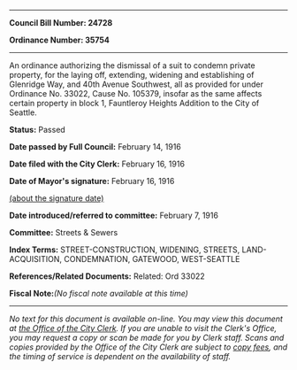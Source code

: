 

********

**Council Bill Number: 24728**
   
**Ordinance Number: 35754**
********

 An ordinance authorizing the dismissal of a suit to condemn private property, for the laying off, extending, widening and establishing of Glenridge Way, and 40th Avenue Southwest, all as provided for under Ordinance No. 33022, Cause No. 105379, insofar as the same affects certain property in block 1, Fauntleroy Heights Addition to the City of Seattle.

**Status:** Passed
   
**Date passed by Full Council:** February 14, 1916
   
**Date filed with the City Clerk:** February 16, 1916
   
**Date of Mayor's signature:** February 16, 1916
   
[(about the signature date)](/~public/approvaldate.htm)
   
   
   
**Date introduced/referred to committee:** February 7, 1916
   
**Committee:** Streets & Sewers
   
   
**Index Terms:** STREET-CONSTRUCTION, WIDENING, STREETS, LAND-ACQUISITION, CONDEMNATION, GATEWOOD, WEST-SEATTLE

**References/Related Documents:** Related: Ord 33022

**Fiscal Note:**_(No fiscal note available at this time)_
********

_No text for this document is available on-line. You may view this document at [the Office of the City Clerk](http://www.seattle.gov/leg/clerk/contactUs.htm). If you are unable to visit the Clerk's Office, you may request a copy or scan be made for you by Clerk staff. Scans and copies provided by the Office of the City Clerk are subject to [copy fees](http://clerk.seattle.gov/~public/clerkfees.htm), and the timing of service is dependent on the availability of staff._

